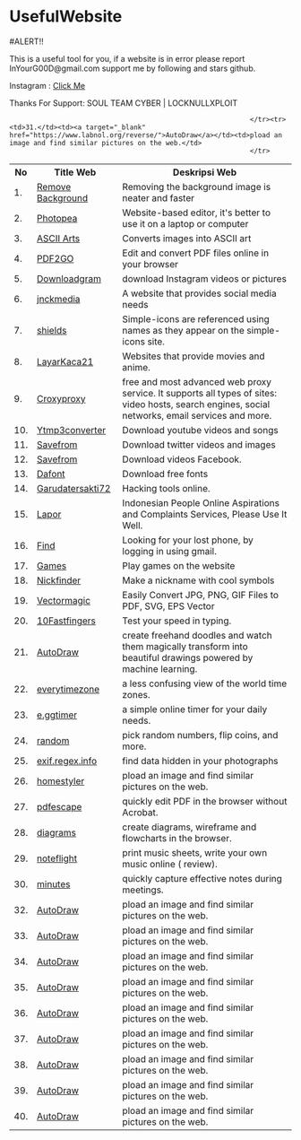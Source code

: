 # UsefulWebsite

#ALERT!!
<p>This is a useful tool for you, if a website is in error please report InYourG00D@gmail.com
support me by following and stars github.
</p><p>Instagram : <td><a target="_blank" href="https://www.instagram.com/ragil_iygd77">Click Me</a></td></p>
Thanks For Support: SOUL TEAM CYBER | LOCKNULLXPLOIT

<table width="100%" class="table">
<tr>
<th>No</th>
<th>Title Web </th>
<th>Deskripsi Web</td>
</tr>

<tr>
	<td>1.</td><td><a target="_blank" href="https://www.remove.bg">Remove Background</a></td><td>Removing the background image is neater and faster</td>
	</tr>
	<tr>
		<td>2.</td><td><a target="_blank" href="https://www.photopea.com">Photopea</a></td><td>Website-based editor, it's better to use it on a laptop or computer</td>
		</tr>
		<td>3.</td><td><a target="_blank" href="asciiart.club">ASCII Arts</a></td><td>Converts images into ASCII art</td>
		</tr>
		<tr>
			<td>4.</td><td><a target="_blank" href="https://www.pdf2go.com">PDF2GO</a></td><td>Edit and convert PDF files online in your browser</td>
			</tr>
			<tr>
				<td>5.</td><td><a target="_blank" href="https://downloadgram.com">Downloadgram</a></td><td>download Instagram videos or pictures</td>
				</tr>
				<td>6.</td><td><a target="_blank" href="https://jnckmedia.com">jnckmedia</a></td><td>A website that provides social media needs</td>
				</tr>
				<tr>
					<td>7.</td><td><a target="_blank" href="https://shields.io">shields</a></td><td>Simple-icons are referenced using names as they appear on the simple-icons site.</td>
					</tr>
					<tr>
						<td>8.</td><td><a target="_blank" href="http://149.56.24.226">LayarKaca21</a></td><td>Websites that provide movies and anime.</td>
						</tr>
						<tr>
							<td>9.</td><td><a target="_blank" href="https://www.croxyproxy.com/_id">Croxyproxy</a></td><td>free and most advanced web proxy service. It supports all types of sites: video hosts, search engines, social networks, email services and more.</td>
							</tr>
							<tr>
								<td>10.</td><td><a target="_blank" href="https://ytmp3converter.cc">Ytmp3converter</a></td><td>Download youtube videos and songs</td>
								</tr>
								<tr>
									<td>11.</td><td><a target="_blank" href="https://id.savefrom.net/download-from-twitter">Savefrom</a></td><td>Download twitter videos and images</td>
									</tr>
									<tr>
										<td>12.</td><td><a target="_blank" href="https://id.savefrom.net/9-how-to-download-facebook-video.html">Savefrom</a></td><td>Download videos Facebook.</td>
										</tr>
										<tr>
											<td>13.</td><td><a target="_blank" href="https://www.dafont.com">Dafont</a></td><td>Download free fonts</td>
											</tr>
											<tr>
												<td>14.</td><td><a target="_blank" href="https://tools.garudatersakti72.id/tools">Garudatersakti72</a></td><td>Hacking tools online.</td>
												</tr>
												<tr>
													<td>15.</td><td><a target="_blank" href="https://www.lapor.go.id">Lapor</a></td><td>Indonesian People Online Aspirations and Complaints Services, Please Use It Well.</td>
													</tr>
													<tr>
														<td>16.</td><td><a target="_blank" href="https://www.google.com/android/find">Find</a></td><td>Looking for your lost phone, by logging in using gmail.</td>
														</tr>
														<tr>
															<td>17.</td><td><a target="_blank" href="https://www.games.co.id/permainan/browser">Games</a></td><td>Play games on the website</td>
															</tr>
															<tr>
																<td>18.</td><td><a target="_blank" href="https://nickfinder.com/fancy-text">Nickfinder</a></td><td>Make a nickname with cool symbols</td>
																</tr>
																<tr>
																	<td>19.</td><td><a target="_blank" href="https://id.vectormagic.com">Vectormagic</a></td><td>Easily Convert JPG, PNG, GIF Files to PDF, SVG, EPS Vector</td>
																	</tr>
																	<tr>
																		<td>20.</td><td><a target="_blank" href="https://10fastfingers.com/typing-test">10Fastfingers</a></td><td>Test your speed in typing.</td>
																		</tr>
<tr>
	<td>21.</td><td><a target="_blank" href="https://www.autodraw.com/">AutoDraw</a></td><td>create freehand doodles and watch them magically transform into beautiful drawings powered by machine learning.</td>
																</tr><tr>
	<td>22.</td><td><a target="_blank" href="https://everytimezone.com/">everytimezone</a></td><td>a less confusing view of the world time zones.</td>
																</tr>
</tr><tr>
	<td>23.</td><td><a target="_blank" href="https://e.ggtimer.com/">e.ggtimer</a></td><td>a simple online timer for your daily needs.</td>
																</tr>
</tr><tr>
	<td>24.</td><td><a target="_blank" href="http://www.random.org/">random</a></td><td>pick random numbers, flip coins, and more.</td>
																</tr>
</tr><tr>
	<td>25.</td><td><a target="_blank" href="http://exif.regex.info/exif.cgi">exif.regex.info</a></td><td>find data hidden in your photographs</td>
																</tr>
</tr><tr>
	<td>26.</td><td><a target="_blank" href="homestyler.com">homestyler</a></td><td>pload an image and find similar pictures on the web.</td>
																</tr>
</tr><tr>
	<td>27.</td><td><a target="_blank" href="http://www.pdfescape.com/">pdfescape</a></td><td>quickly edit PDF in the browser without Acrobat.</td>
																</tr>
																</tr><tr>
	<td>28.</td><td><a target="_blank" href="https://app.diagrams.net/">diagrams</a></td><td>create diagrams, wireframe and flowcharts in the browser.</td>
																</tr>
																</tr><tr>
	<td>29.</td><td><a target="_blank" href="http://www.noteflight.com">noteflight</a></td><td>print music sheets, write your own music online ( review).</td>
																</tr>
																</tr><tr>
	<td>30.</td><td><a target="_blank" href="https://www.minutes.io/">minutes</a></td><td>quickly capture effective notes during meetings.</td>
																</tr>

																</tr><tr>
	<td>31.</td><td><a target="_blank" href="https://www.labnol.org/reverse/">AutoDraw</a></td><td>pload an image and find similar pictures on the web.</td>
																</tr>
</tr><tr>
	<td>32.</td><td><a target="_blank" href="https://www.labnol.org/reverse/">AutoDraw</a></td><td>pload an image and find similar pictures on the web.</td>
																</tr>
																</tr><tr>
	<td>33.</td><td><a target="_blank" href="https://www.labnol.org/reverse/">AutoDraw</a></td><td>pload an image and find similar pictures on the web.</td>
																</tr>
																</tr><tr>
	<td>34.</td><td><a target="_blank" href="https://www.labnol.org/reverse/">AutoDraw</a></td><td>pload an image and find similar pictures on the web.</td>
																</tr>
																</tr><tr>
	<td>35.</td><td><a target="_blank" href="https://www.labnol.org/reverse/">AutoDraw</a></td><td>pload an image and find similar pictures on the web.</td>
																</tr>
																</tr><tr>
	<td>36.</td><td><a target="_blank" href="https://www.labnol.org/reverse/">AutoDraw</a></td><td>pload an image and find similar pictures on the web.</td>
																</tr>
</tr><tr>
	<td>37.</td><td><a target="_blank" href="https://www.labnol.org/reverse/">AutoDraw</a></td><td>pload an image and find similar pictures on the web.</td>
																</tr>
</tr><tr>
	<td>38.</td><td><a target="_blank" href="https://www.labnol.org/reverse/">AutoDraw</a></td><td>pload an image and find similar pictures on the web.</td>
																</tr>
																</tr><tr>
	<td>39.</td><td><a target="_blank" href="https://www.labnol.org/reverse/">AutoDraw</a></td><td>pload an image and find similar pictures on the web.</td>
																</tr>
																</tr><tr>
	<td>40.</td><td><a target="_blank" href="https://www.labnol.org/reverse/">AutoDraw</a></td><td>pload an image and find similar pictures on the web.</td>
																</tr>
</table>
